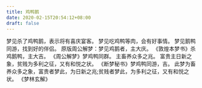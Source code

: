 ```yaml
---
title: 鸡鸭鹅
date: 2020-02-15T20:54:12+08:00
draft: false
---
```


梦见杀了鸡鸭鹅，表示将有喜庆宴客。
梦见吃鸡鸭等肉，会有好事情。
梦见鹅鸭同游，找到好的伴侣。
原版周公解梦：梦见鸡鹅者，主大庆。
《敦煌本梦书》杀鸡鹅鸭，主大吉。
《周公解梦》梦鸡鸭同群。
主畜养众多之兆。
富贵主日新之象，贫贱为多利之征，又有和悦之状。
《断梦秘书》梦鸡鸭同游，吉。
此梦为畜养众多之象，富贵者梦此，为日新之兆;贫贱者梦此，为多利之征，又有和悦之状。
《梦林玄解》